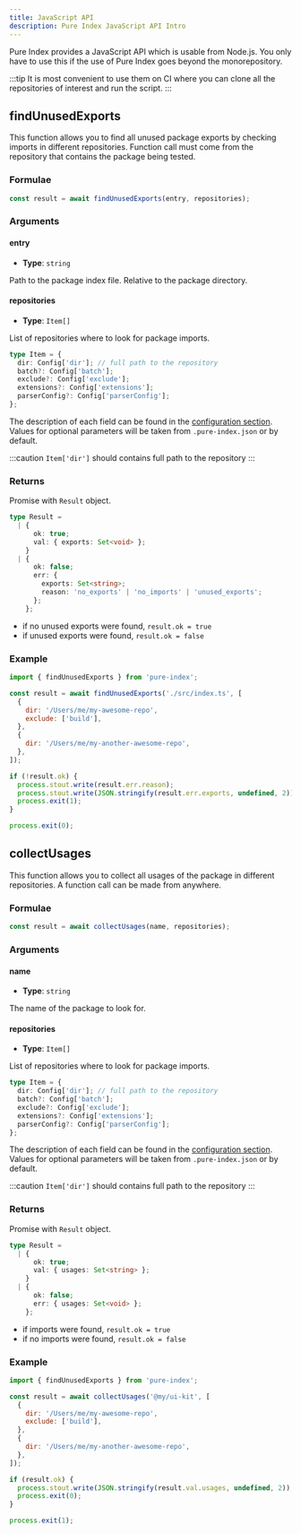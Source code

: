 ```yaml
---
title: JavaScript API
description: Pure Index JavaScript API Intro
---
```


Pure Index provides a JavaScript API which is usable from Node.js. You only have to use this if the use of Pure Index goes beyond the monorepository.

:::tip
It is most convenient to use them on CI where you can clone all the repositories of interest and run the script.
:::

## findUnusedExports

This function allows you to find all unused package exports by checking imports in different repositories.
Function call must come from the repository that contains the package being tested.

### Formulae

```ts
const result = await findUnusedExports(entry, repositories);
```

### Arguments

#### entry

- **Type**: `string`

Path to the package index file. Relative to the package directory.

#### repositories

- **Type**: `Item[]`

List of repositories where to look for package imports.

```ts title="Item"
type Item = {
  dir: Config['dir']; // full path to the repository
  batch?: Config['batch'];
  exclude?: Config['exclude'];
  extensions?: Config['extensions'];
  parserConfig?: Config['parserConfig'];
};
```

The description of each field can be found in the [configuration section](/pure-index/reference/configuration).
Values for optional parameters will be taken from `.pure-index.json` or by default.

:::caution
`Item['dir']` should contains full path to the repository
:::

### Returns

Promise with `Result` object.

```ts
type Result =
  | {
      ok: true;
      val: { exports: Set<void> };
    }
  | {
      ok: false;
      err: {
        exports: Set<string>;
        reason: 'no_exports' | 'no_imports' | 'unused_exports';
      };
    };
```

- if no unused exports were found, `result.ok = true`
- if unused exports were found, `result.ok = false`

### Example

```js
import { findUnusedExports } from 'pure-index';

const result = await findUnusedExports('./src/index.ts', [
  {
    dir: '/Users/me/my-awesome-repo',
    exclude: ['build'],
  },
  {
    dir: '/Users/me/my-another-awesome-repo',
  },
]);

if (!result.ok) {
  process.stout.write(result.err.reason);
  process.stout.write(JSON.stringify(result.err.exports, undefined, 2));
  process.exit(1);
}

process.exit(0);
```

## collectUsages

This function allows you to collect all usages of the package in different repositories.
A function call can be made from anywhere.

### Formulae

```ts
const result = await collectUsages(name, repositories);
```

### Arguments

#### name

- **Type**: `string`

The name of the package to look for.

#### repositories

- **Type**: `Item[]`

List of repositories where to look for package imports.

```ts title="Item"
type Item = {
  dir: Config['dir']; // full path to the repository
  batch?: Config['batch'];
  exclude?: Config['exclude'];
  extensions?: Config['extensions'];
  parserConfig?: Config['parserConfig'];
};
```

The description of each field can be found in the [configuration section](/pure-index/reference/configuration).
Values for optional parameters will be taken from `.pure-index.json` or by default.

:::caution
`Item['dir']` should contains full path to the repository
:::

### Returns

Promise with `Result` object.

```ts
type Result =
  | {
      ok: true;
      val: { usages: Set<string> };
    }
  | {
      ok: false;
      err: { usages: Set<void> };
    };
```

- if imports were found, `result.ok = true`
- if no imports were found, `result.ok = false`

### Example

```js
import { findUnusedExports } from 'pure-index';

const result = await collectUsages('@my/ui-kit', [
  {
    dir: '/Users/me/my-awesome-repo',
    exclude: ['build'],
  },
  {
    dir: '/Users/me/my-another-awesome-repo',
  },
]);

if (result.ok) {
  process.stout.write(JSON.stringify(result.val.usages, undefined, 2));
  process.exit(0);
}

process.exit(1);
```

